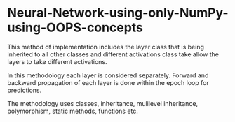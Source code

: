 # Neural-Network-using-only-NumPy-using-OOPS-concepts

This method of implementation includes the layer class that is being inherited to all other classes and different activations class take allow the layers to take different activations. 

In this methodology each layer is considered separately. Forward and backward propagation of each layer is done within the epoch loop for predictions. 

The methodology uses classes, inheritance, mulilevel inheritance, polymorphism, static methods, functions etc.
